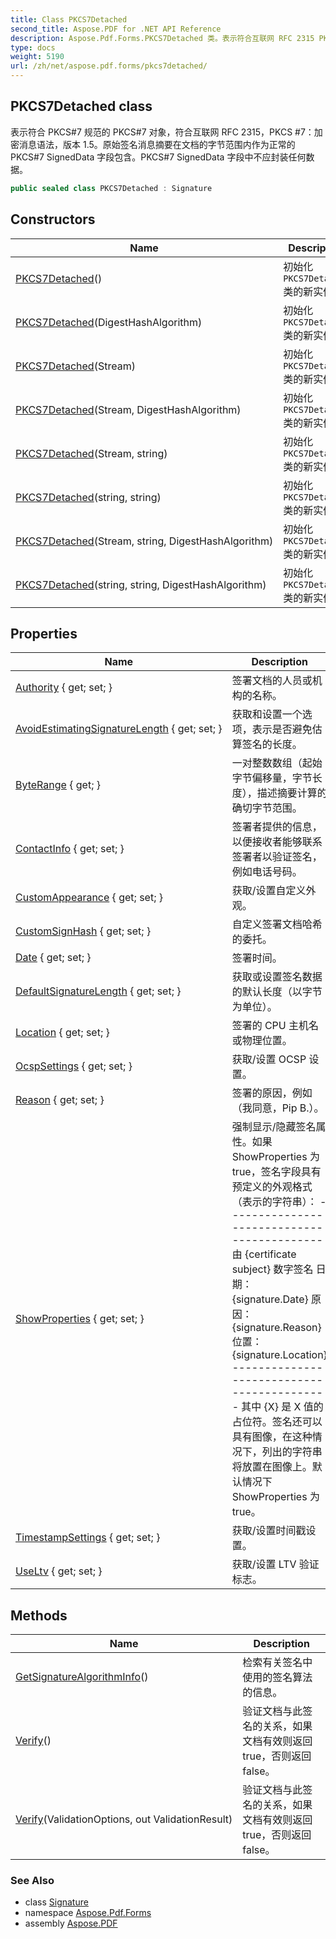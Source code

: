 ```yaml
---
title: Class PKCS7Detached
second_title: Aspose.PDF for .NET API Reference
description: Aspose.Pdf.Forms.PKCS7Detached 类。表示符合互联网 RFC 2315 PKCS 7 加密消息语法版本 1.5 的 PKCS7 对象。原始签名消息摘要在文档字节范围内作为正常的 PKCS7 SignedData 字段包含。PKCS7 SignedData 字段中不应封装任何数据。
type: docs
weight: 5190
url: /zh/net/aspose.pdf.forms/pkcs7detached/
---
```

## PKCS7Detached class

表示符合 PKCS#7 规范的 PKCS#7 对象，符合互联网 RFC 2315，PKCS #7：加密消息语法，版本 1.5。原始签名消息摘要在文档的字节范围内作为正常的 PKCS#7 SignedData 字段包含。PKCS#7 SignedData 字段中不应封装任何数据。

```csharp
public sealed class PKCS7Detached : Signature
```

## Constructors

| Name | Description |
| --- | --- |
| [PKCS7Detached](pkcs7detached/#constructor)() | 初始化 `PKCS7Detached` 类的新实例。 |
| [PKCS7Detached](pkcs7detached/#constructor_1)(DigestHashAlgorithm) | 初始化 `PKCS7Detached` 类的新实例。 |
| [PKCS7Detached](pkcs7detached/#constructor_2)(Stream) | 初始化 `PKCS7Detached` 类的新实例。 |
| [PKCS7Detached](pkcs7detached/#constructor_3)(Stream, DigestHashAlgorithm) | 初始化 `PKCS7Detached` 类的新实例。 |
| [PKCS7Detached](pkcs7detached/#constructor_4)(Stream, string) | 初始化 `PKCS7Detached` 类的新实例。 |
| [PKCS7Detached](pkcs7detached/#constructor_6)(string, string) | 初始化 `PKCS7Detached` 类的新实例。 |
| [PKCS7Detached](pkcs7detached/#constructor_5)(Stream, string, DigestHashAlgorithm) | 初始化 `PKCS7Detached` 类的新实例。 |
| [PKCS7Detached](pkcs7detached/#constructor_7)(string, string, DigestHashAlgorithm) | 初始化 `PKCS7Detached` 类的新实例。 |

## Properties

| Name | Description |
| --- | --- |
| [Authority](../../aspose.pdf.forms/signature/authority/) { get; set; } | 签署文档的人员或机构的名称。 |
| [AvoidEstimatingSignatureLength](../../aspose.pdf.forms/signature/avoidestimatingsignaturelength/) { get; set; } | 获取和设置一个选项，表示是否避免估算签名的长度。 |
| [ByteRange](../../aspose.pdf.forms/signature/byterange/) { get; } | 一对整数数组（起始字节偏移量，字节长度），描述摘要计算的确切字节范围。 |
| [ContactInfo](../../aspose.pdf.forms/signature/contactinfo/) { get; set; } | 签署者提供的信息，以便接收者能够联系签署者以验证签名，例如电话号码。 |
| [CustomAppearance](../../aspose.pdf.forms/signature/customappearance/) { get; set; } | 获取/设置自定义外观。 |
| [CustomSignHash](../../aspose.pdf.forms/signature/customsignhash/) { get; set; } | 自定义签署文档哈希的委托。 |
| [Date](../../aspose.pdf.forms/signature/date/) { get; set; } | 签署时间。 |
| [DefaultSignatureLength](../../aspose.pdf.forms/signature/defaultsignaturelength/) { get; set; } | 获取或设置签名数据的默认长度（以字节为单位）。 |
| [Location](../../aspose.pdf.forms/signature/location/) { get; set; } | 签署的 CPU 主机名或物理位置。 |
| [OcspSettings](../../aspose.pdf.forms/signature/ocspsettings/) { get; set; } | 获取/设置 OCSP 设置。 |
| [Reason](../../aspose.pdf.forms/signature/reason/) { get; set; } | 签署的原因，例如（我同意，Pip B.）。 |
| [ShowProperties](../../aspose.pdf.forms/signature/showproperties/) { get; set; } | 强制显示/隐藏签名属性。如果 ShowProperties 为 true，签名字段具有预定义的外观格式（表示的字符串）： ------------------------------------------- 由 {certificate subject} 数字签名 日期：{signature.Date} 原因：{signature.Reason} 位置：{signature.Location} ------------------------------------------- 其中 {X} 是 X 值的占位符。签名还可以具有图像，在这种情况下，列出的字符串将放置在图像上。默认情况下 ShowProperties 为 true。 |
| [TimestampSettings](../../aspose.pdf.forms/signature/timestampsettings/) { get; set; } | 获取/设置时间戳设置。 |
| [UseLtv](../../aspose.pdf.forms/signature/useltv/) { get; set; } | 获取/设置 LTV 验证标志。 |

## Methods

| Name | Description |
| --- | --- |
| [GetSignatureAlgorithmInfo](../../aspose.pdf.forms/signature/getsignaturealgorithminfo/)() | 检索有关签名中使用的签名算法的信息。 |
| [Verify](../../aspose.pdf.forms/signature/verify/)() | 验证文档与此签名的关系，如果文档有效则返回 true，否则返回 false。 |
| [Verify](../../aspose.pdf.forms/signature/verify/)(ValidationOptions, out ValidationResult) | 验证文档与此签名的关系，如果文档有效则返回 true，否则返回 false。 |

### See Also

* class [Signature](../signature/)
* namespace [Aspose.Pdf.Forms](../../aspose.pdf.forms/)
* assembly [Aspose.PDF](../../)